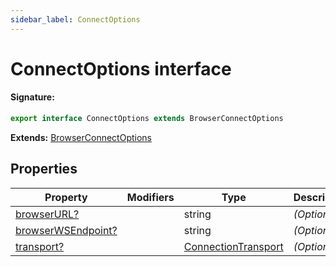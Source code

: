 ```yaml
---
sidebar_label: ConnectOptions
---
```


# ConnectOptions interface

#### Signature:

```typescript
export interface ConnectOptions extends BrowserConnectOptions
```

**Extends:** [BrowserConnectOptions](./puppeteer.browserconnectoptions.md)

## Properties

| Property                                                              | Modifiers | Type                                                      | Description       | Default |
| --------------------------------------------------------------------- | --------- | --------------------------------------------------------- | ----------------- | ------- |
| [browserURL?](./puppeteer.connectoptions.browserurl.md)               |           | string                                                    | <i>(Optional)</i> |         |
| [browserWSEndpoint?](./puppeteer.connectoptions.browserwsendpoint.md) |           | string                                                    | <i>(Optional)</i> |         |
| [transport?](./puppeteer.connectoptions.transport.md)                 |           | [ConnectionTransport](./puppeteer.connectiontransport.md) | <i>(Optional)</i> |         |
